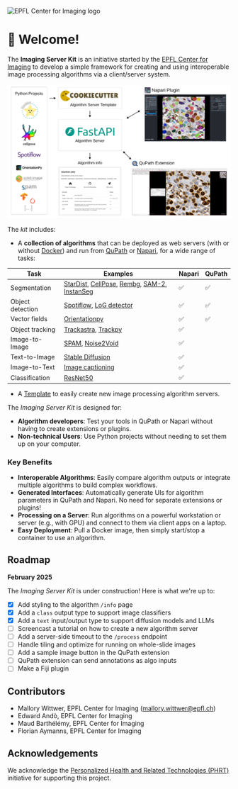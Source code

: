 ![EPFL Center for Imaging logo](https://imaging.epfl.ch/resources/logo-for-gitlab.svg)
# 👋 Welcome!

The **Imaging Server Kit** is an initiative started by the [EPFL Center for Imaging](https://imaging.epfl.ch/) to develop a simple framework for creating and using interoperable image processing algorithms via a client/server system.

![serverkit-schema](./serverkit-schema.png)

The *kit* includes:

- A **collection of algorithms** that can be deployed as web servers (with or without [Docker](https://github.com/Imaging-Server-Kit/serverkit-deploy-docker)) and run from [QuPath](https://github.com/Imaging-Server-Kit/qupath-extension-serverkit) or [Napari](https://github.com/Imaging-Server-Kit/napari-serverkit), for a wide range of tasks:
 
| Task              | Examples                        | Napari | QuPath |
|-------------------|---------------------------------| ------ | ------ |
| Segmentation     | [StarDist](https://github.com/Imaging-Server-Kit/serverkit-stardist), [CellPose](https://github.com/Imaging-Server-Kit/serverkit-cellpose), [Rembg](https://github.com/Imaging-Server-Kit/serverkit-rembg), [SAM-2](https://github.com/Imaging-Server-Kit/serverkit-sam2), [InstanSeg](https://github.com/Imaging-Server-Kit/serverkit-instanseg)               | ✅ | ✅ |
| Object detection | [Spotiflow](https://github.com/Imaging-Server-Kit/serverkit-spotiflow), [LoG detector](https://github.com/Imaging-Server-Kit/serverkit-skimage-LoG)    | ✅ | ✅ |
| Vector fields   | [Orientationpy](https://github.com/Imaging-Server-Kit/serverkit-orientationpy)                   | ✅ | ✅ |
| Object tracking  | [Trackastra](https://github.com/Imaging-Server-Kit/serverkit-trackastra), [Trackpy](https://github.com/Imaging-Server-Kit/serverkit-trackpy)         | ✅ |  |
| Image-to-Image  | [SPAM](https://github.com/Imaging-Server-Kit/serverkit-spam), [Noise2Void](https://github.com/Imaging-Server-Kit/serverkit-n2v)         | ✅ |  |
| Text-to-Image   | [Stable Diffusion](https://github.com/Imaging-Server-Kit/serverkit-stable-diffusion)         | ✅ |  |
| Image-to-Text   | [Image captioning](https://github.com/Imaging-Server-Kit/serverkit-blip-captioning)         | ✅ |  |
| Classification   | [ResNet50](https://github.com/Imaging-Server-Kit/serverkit-resnet50)         | ✅ |  |

- A [Template](https://github.com/Imaging-Server-Kit/cookiecutter-serverkit) to easily create new image processing algorithm servers.


The *Imaging Server Kit* is designed for:

- **Algorithm developers**: Test your tools in QuPath or Napari without having to create extensions or plugins.
- **Non-technical Users**: Use Python projects without needing to set them up on your computer.

### Key Benefits

- **Interoperable Algorithms**: Easily compare algorithm outputs or integrate multiple algorithms to build complex workflows.
- **Generated Interfaces**: Automatically generate UIs for algorithm parameters in QuPath and Napari. No need for separate extensions or plugins!
- **Processing on a Server**: Run algorithms on a powerful workstation or server (e.g., with GPU) and connect to them via client apps on a laptop.
- **Easy Deployment**: Pull a Docker image, then simply start/stop a container to use an algorithm.

## Roadmap

**February 2025**

The *Imaging Server Kit* is under construction! Here is what we're up to:

- [x] Add styling to the algorithm `/info` page
- [X] Add a `class` output type to support image classifiers
- [X] Add a `text` input/output type to support diffusion models and LLMs
- [ ] Screencast a tutorial on how to create a new algorithm server
- [ ] Add a server-side timeout to the `/process` endpoint
- [ ] Handle tiling and optimize for running on whole-slide images
- [ ] Add a sample image button in the QuPath extension
- [ ] QuPath extension can send annotations as algo inputs
- [ ] Make a Fiji plugin

## Contributors

- Mallory Wittwer, EPFL Center for Imaging (mallory.wittwer@epfl.ch)
- Edward Andò, EPFL Center for Imaging
- Maud Barthélémy, EPFL Center for Imaging
- Florian Aymanns, EPFL Center for Imaging

## Acknowledgements

We acknowledge the [Personalized Health and Related Technologies (PHRT)](https://www.sfa-phrt.ch/) initiative for supporting this project.